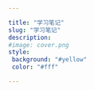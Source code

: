 ```yaml
---

title: "学习笔记"
slug: "学习笔记"
description:
#image: cover.png
style:
 background: "#yellow"
 color: "#fff"

---
```

